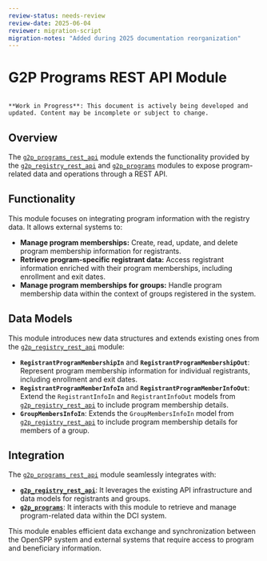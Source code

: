 ```yaml
---
review-status: needs-review
review-date: 2025-06-04
reviewer: migration-script
migration-notes: "Added during 2025 documentation reorganization"
---
```


# G2P Programs REST API Module

```{warning}

**Work in Progress**: This document is actively being developed and updated. Content may be incomplete or subject to change.
```

## Overview

The [`g2p_programs_rest_api`](g2p_programs_rest_api) module extends the functionality provided by the [`g2p_registry_rest_api`](g2p_registry_rest_api) and [`g2p_programs`](g2p_programs) modules to expose program-related data and operations through a REST API. 

## Functionality

This module focuses on integrating program information with the registry data. It allows external systems to:

- **Manage program memberships:** Create, read, update, and delete program membership information for registrants.
- **Retrieve program-specific registrant data:** Access registrant information enriched with their program memberships, including enrollment and exit dates. 
- **Manage program memberships for groups:**  Handle program membership data within the context of groups registered in the system.

## Data Models

This module introduces new data structures and extends existing ones from the [`g2p_registry_rest_api`](g2p_registry_rest_api) module:

- **`RegistrantProgramMembershipIn`** and **`RegistrantProgramMembershipOut`**: Represent program membership information for individual registrants, including enrollment and exit dates.
- **`RegistrantProgramMemberInfoIn`** and **`RegistrantProgramMemberInfoOut`**: Extend the `RegistrantInfoIn` and `RegistrantInfoOut` models from [`g2p_registry_rest_api`](g2p_registry_rest_api) to include program membership details.
- **`GroupMembersInfoIn`**: Extends the `GroupMembersInfoIn` model from [`g2p_registry_rest_api`](g2p_registry_rest_api) to include program membership details for members of a group.

## Integration

The [`g2p_programs_rest_api`](g2p_programs_rest_api) module seamlessly integrates with:

- **[`g2p_registry_rest_api`](g2p_registry_rest_api)**: It leverages the existing API infrastructure and data models for registrants and groups.
- **[`g2p_programs`](g2p_programs)**: It interacts with this module to retrieve and manage program-related data within the DCI system. 

This module enables efficient data exchange and synchronization between the OpenSPP system and external systems that require access to program and beneficiary information. 

